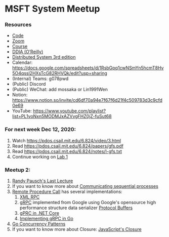 # MSFT System Meetup

### Resources
- [Code](https://classroom.github.com/a/_3Qha2rO)
- [Zoom](https://zoom.us/j/98807003493?pwd=YUhvZ3pUQy85MkhtZzVSaFZBL1k4dz09)
- [Course](https://pdos.csail.mit.edu/6.824/schedule.html)
- [DDIA (O’Reilly)](https://learning.oreilly.com/library/view/designing-data-intensive-applications/9781491903063/)
- [Distributed System 3rd edition](https://www.distributed-systems.net/index.php/books/ds3/)
- Calendar: https://docs.google.com/spreadsheets/d/1RsbGpq1cwNSmYn5hcmT8Hv5O4qssl2HXsTcG82RHVQk/edit?usp=sharing
- (Internal) Teams: g078pwd
- (Public) Discord
- (Public) WeChat: add mossaka or Lin1991Wen
- Notion: https://www.notion.so/invite/cd6df70a94e7f67f6d21f4c509783d3c9cfd0e69
- YouTube: https://www.youtube.com/playlist?list=PL1voNxn5MODMJxAZVvgFHZ0jZ-fuSut68

### For next week Dec 12, 2020:
1. Watch https://pdos.csail.mit.edu/6.824/video/3.html
2. Read https://pdos.csail.mit.edu/6.824/papers/gfs.pdf
3. Read https://pdos.csail.mit.edu/6.824/notes/l-gfs.txt
4. Continue working on [Lab 1](https://pdos.csail.mit.edu/6.824/labs/lab-mr.html)

### Meetup 2:
1. [Randy Pausch's Last Lecture](https://www.youtube.com/watch?v=ji5_MqicxSo)
2. If you want to know more about [Communicating sequential processes](https://www.cs.cmu.edu/~crary/819-f09/Hoare78.pdf)
3. [Remote Procedure Call](https://en.wikipedia.org/wiki/Remote_procedure_call) has several implementations:
    1. [XML RPC](http://xmlrpc.com/)
    2. [gRPC](https://grpc.io/) implemented from Google using Google's opensource high performance structure data serializer [Protocol Buffers](https://developers.google.com/protocol-buffers/)
    3. [gPRC in .NET Core](https://docs.microsoft.com/en-us/aspnet/core/grpc/?view=aspnetcore-5.0)
    4. [Implementing gRPC in Go](https://medium.com/@sprashant.30/implementing-grpc-using-go-62d4406cd616#:~:text=%20Implementing%20gRPC%20using%20Go%20%201%20Step,to%20do%20is%20implement%20the%20ConnectorServiceServer...%20More%20)
4. [Go Concurrency Patterns](https://youtu.be/f6kdp27TYZs)
5. If you want to know more about Closure: [JavaScript's Closure](https://developer.mozilla.org/en-US/docs/Web/JavaScript/Closures)
